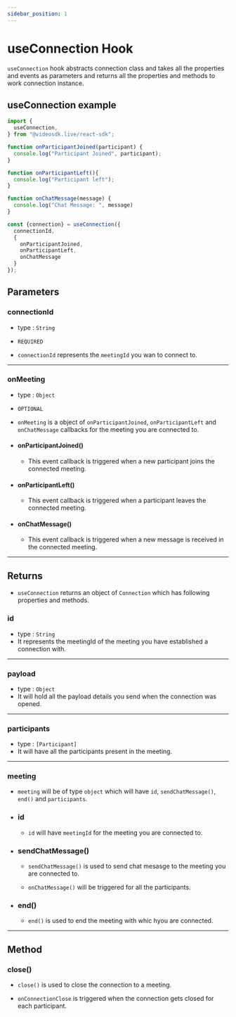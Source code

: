 ```yaml
---
sidebar_position: 1
---
```


# useConnection Hook

`useConnection` hook abstracts connection class and takes all the properties and events as parameters and returns all the properties and methods to work connection instance.

## useConnection example

```jsx title="useConnection react hook"
import {
  useConnection,
} from "@videosdk.live/react-sdk";

function onParticipantJoined(participant) {
  console.log("Participant Joined", participant);
}

function onParticipantLeft(){
  console.log("Participant left");
}

function onChatMessage(message) {
  console.log("Chat Message: ", message)
}

const {connection} = useConnection({
  connectionId,
  {
    onParticipantJoined,
    onParticipantLeft,
    onChatMessage
  }
});
```

## Parameters

### connectionId

- type : `String`
- `REQUIRED`

- `connectionId` represents the `meetingId` you wan to connect to.

---

### onMeeting

- type : `Object`
- `OPTIONAL`

- `onMeeting` is a object of `onParticipantJoined`, `onParticipantLeft` and `onChatMessage` callbacks for the meeting you are connected to.

- #### onParticipantJoined()

  - This event callback is triggered when a new participant joins the connected meeting.

- #### onParticipantLeft()

  - This event callback is triggered when a participant leaves the connected meeting.

- #### onChatMessage()

  - This event callback is triggered when a new message is received in the connected meeting.

---

## Returns

- `useConnection` returns an object of `Connection` which has following properties and methods.

### id

- type : `String`
- It represents the meetingId of the meeting you have established a connection with.

---

### payload

- type : `Object`
- It will hold all the payload details you send when the connection was opened.

---

### participants

- type : `[Participant]`
- It will have all the participants present in the meeting.

---

### meeting

- `meeting` will be of type `object` which will have `id`, `sendChatMessage()`, `end()` and `participants`.

- ### id

  - `id` will have `meetingId` for the meeting you are connected to.

- ### sendChatMessage()

  - `sendChatMessage()` is used to send chat mesasge to the meeting you are connected to.

  - `onChatMessage()` will be triggered for all the participants.

- ### end()

  - `end()` is used to end the meeting with whic hyou are connected.

---

## Method

### close()

- `close()` is used to close the connection to a meeting.

- `onConnectionClose` is triggered when the connection gets closed for each participant.
